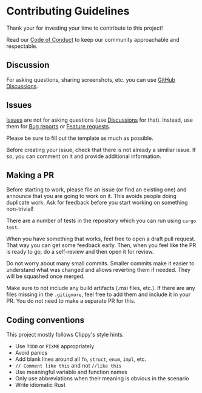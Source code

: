 # Contributing Guidelines

Thank your for investing your time to contribute to this project!

Read our [Code of Conduct](https://github.com/david072/funcially/blob/main/CODE_OF_CONDUCT.md) to keep our community approachable and respectable.

## Discussion

For asking questions, sharing screenshots, etc. you can use [GitHub Discussions](https://github.com/david072/funcially/discussions).

## Issues

[Issues](https://github.com/david072/funcially/issues) are not for asking questions (use [Discussions](https://github.com/david072/funcially/discussions) for that).
Instead, use them for [Bug reports](https://github.com/david072/funcially/issues/new?assignees=&labels=bug&template=bug_report.md&title=) or 
[Feature requests](https://github.com/david072/funcially/issues/new?assignees=&labels=enhancement&template=feature_request.md&title=). 

Please be sure to fill out the template as much as possible. 

Before creating your issue, check that there is not already a similiar issue. If so, you can comment on it and provide additional information.

## Making a PR

Before starting to work, please file an issue (or find an existing one) and announce that you are going to work on it. This avoids people doing duplicate work.
Ask for feedback before you start working on something non-trivial!

There are a number of tests in the repository which you can run using `cargo test`.

When you have something that works, feel free to open a draft pull request. That way you can get some feedback early. Then, when you feel like the PR is ready to go,
do a self-review and then open it for review.

Do not worry about many small commits. Smaller commits make it easier to understand what was changed and allows reverting them if needed. They will be squashed
once merged.

Make sure to not include any build artifacts (.msi files, etc.). If there are any files missing in the `.gitignore`, feel free to add them and include it in your PR.
You do not need to make a separate PR for this.

## Coding conventions

This project mostly follows Clippy's style hints.

- Use `TODO` or `FIXME` appropriately
- Avoid panics
- Add blank lines around all `fn`, `struct`, `enum`, `impl`, etc.
- `// Comment like this` and not `//like this`
- Use meaningful variable and function names
- Only use abbreviations when their meaning is obvious in the scenario
- Write idiomatic Rust
